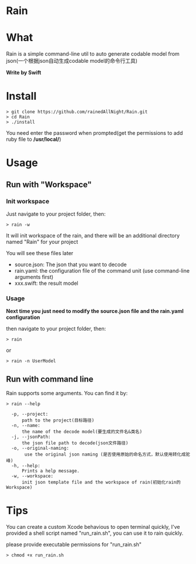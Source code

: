# Rain

# What 

Rain is a simple command-line util to auto generate codable model  from json(一个根据json自动生成codable model的命令行工具)

**Write by Swift**

# Install

```
> git clone https://github.com/rainedAllNight/Rain.git
> cd Rain
> ./install

```
You need  enter the password when prompted(get the permissions to add ruby file to **/usr/local/**)

# Usage

## Run with  "Workspace"

### Init workspace
Just navigate to your project folder, then:

```
> rain -w

```

It will init workspace of the rain, and there will be an additional directory named "Rain" for your project

You will see these files later

* source.json:  The json that you want to decode
* rain.yaml: the configuration file of the command unit (use command-line arguments first)
* xxx.swift: the  result model

### Usage

**Next time you just need to modify the source.json file and the rain.yaml configuration**

then navigate to your project folder, then: 

```
> rain

```
or 

```
> rain -n UserModel

```

## Run with command line

Rain supports some arguments. You can find it by:

```
> rain --help

  -p, --project:
      path to the project(目标路径)
  -n, --name:
      the name of the decode model(要生成的文件名&类名)
  -j, --jsonPath:
      the json file path to decode(json文件路径)
  -o, --original-naming:
       use the original json naming (是否使用原始的命名方式，默认使用转化成驼峰)
  -h, --help:
      Prints a help message.
  -w, --workspace:
      init json template file and the workspace of rain(初始化rain的Workspace)

```

# Tips

You can create a custom Xcode behavious to open terminal quickly,  I've provided a shell script named "run_rain.sh",  you can use it to rain quickly.

please provide executable permissions for  "run_rain.sh" 

```
> chmod +x run_rain.sh

```




